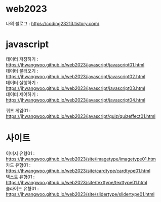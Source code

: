# web2023

나의 블로그 : https://coding23213.tistory.com/   


# javascript
데이터 저장하기 : https://jhwangwoo.github.io/web2023/javascript/javascript01.html   
데이터 불러오기 : https://jhwangwoo.github.io/web2023/javascript/javascript02.html   
데이터 실행하기 : https://jhwangwoo.github.io/web2023/javascript/javascript03.html   
데이터 제어하기 : https://jhwangwoo.github.io/web2023/javascript/javascript04.html   

퀴즈 게임01 : https://jhwangwoo.github.io/web2023/javascript/quiz/quizeffect01.html   


# 사이트
이미지 유형01 : https://jhwangwoo.github.io/web2023/site/imagetype/imagetype01.htm   
카드 유형01 : https://jhwangwoo.github.io/web2023/site/cardtype/cardtype01.html   
텍스트 유형01 : https://jhwangwoo.github.io/web2023/site/texttype/texttype01.html   
슬라이드 유형01 : https://jhwangwoo.github.io/web2023/site/slidertype/slidertype01.html   
